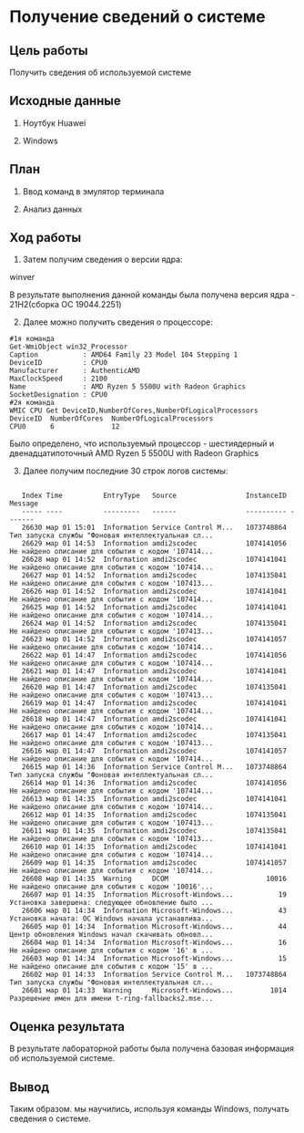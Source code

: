 # Получение сведений о системе

## Цель работы

Получить сведения об используемой системе

## Исходные данные

1. Ноутбук Huawei

2. Windows 



## План

1. Ввод команд в эмулятор терминала

2. Анализ данных

## Ход работы


1. Затем получим сведения о версии ядра:

winver


В результате выполнения данной команды была получена версия ядра - 21H2(сборка ОС 19044.2251)

2. Далее можно получить сведения о процессоре:

```
#1я команда
Get-WmiObject win32_Processor
Caption           : AMD64 Family 23 Model 104 Stepping 1
DeviceID          : CPU0
Manufacturer      : AuthenticAMD
MaxClockSpeed     : 2100
Name              : AMD Ryzen 5 5500U with Radeon Graphics
SocketDesignation : CPU0
#2я команда
WMIC CPU Get DeviceID,NumberOfCores,NumberOfLogicalProcessors
DeviceID  NumberOfCores  NumberOfLogicalProcessors
CPU0      6              12
```

Было определено, что используемый процессор - шестиядерный и двенадцатипоточный AMD Ryzen 5 5500U with Radeon Graphics

3. Далее получим последние 30 строк логов системы:

```Get-EventLog -LogName 'system' -Newest 30

   Index Time          EntryType   Source                 InstanceID Message
   ----- ----          ---------   ------                 ---------- -------
   26630 мар 01 15:01  Information Service Control M...   1073748864 Тип запуска службы "Фоновая интеллектуальная сл...
   26629 мар 01 14:53  Information amdi2scodec            1074141056 Не найдено описание для события с кодом '107414...
   26628 мар 01 14:52  Information amdi2scodec            1074141041 Не найдено описание для события с кодом '107414...
   26627 мар 01 14:52  Information amdi2scodec            1074135041 Не найдено описание для события с кодом '107413...
   26626 мар 01 14:52  Information amdi2scodec            1074141041 Не найдено описание для события с кодом '107414...
   26625 мар 01 14:52  Information amdi2scodec            1074141041 Не найдено описание для события с кодом '107414...
   26624 мар 01 14:52  Information amdi2scodec            1074135041 Не найдено описание для события с кодом '107413...
   26623 мар 01 14:52  Information amdi2scodec            1074141057 Не найдено описание для события с кодом '107414...
   26622 мар 01 14:47  Information amdi2scodec            1074141056 Не найдено описание для события с кодом '107414...
   26621 мар 01 14:47  Information amdi2scodec            1074141041 Не найдено описание для события с кодом '107414...
   26620 мар 01 14:47  Information amdi2scodec            1074135041 Не найдено описание для события с кодом '107413...
   26619 мар 01 14:47  Information amdi2scodec            1074141041 Не найдено описание для события с кодом '107414...
   26618 мар 01 14:47  Information amdi2scodec            1074141041 Не найдено описание для события с кодом '107414...
   26617 мар 01 14:47  Information amdi2scodec            1074135041 Не найдено описание для события с кодом '107413...
   26616 мар 01 14:47  Information amdi2scodec            1074141057 Не найдено описание для события с кодом '107414...
   26615 мар 01 14:36  Information Service Control M...   1073748864 Тип запуска службы "Фоновая интеллектуальная сл...
   26614 мар 01 14:36  Information amdi2scodec            1074141056 Не найдено описание для события с кодом '107414...
   26613 мар 01 14:35  Information amdi2scodec            1074141041 Не найдено описание для события с кодом '107414...
   26612 мар 01 14:35  Information amdi2scodec            1074135041 Не найдено описание для события с кодом '107413...
   26611 мар 01 14:35  Information amdi2scodec            1074135041 Не найдено описание для события с кодом '107413...
   26610 мар 01 14:35  Information amdi2scodec            1074141041 Не найдено описание для события с кодом '107414...
   26609 мар 01 14:35  Information amdi2scodec            1074141057 Не найдено описание для события с кодом '107414...
   26608 мар 01 14:35  Warning     DCOM                        10016 Не найдено описание для события с кодом '10016'...
   26607 мар 01 14:35  Information Microsoft-Windows...           19 Установка завершена: следующее обновление было ...
   26606 мар 01 14:34  Information Microsoft-Windows...           43 Установка начата: ОС Windows начала устанавлива...
   26605 мар 01 14:34  Information Microsoft-Windows...           44 Центр обновления Windows начал скачивать обновл...
   26604 мар 01 14:34  Information Microsoft-Windows...           16 Не найдено описание для события с кодом '16' в ...
   26603 мар 01 14:34  Information Microsoft-Windows...           15 Не найдено описание для события с кодом '15' в ...
   26602 мар 01 14:33  Information Service Control M...   1073748864 Тип запуска службы "Фоновая интеллектуальная сл...
   26601 мар 01 14:33  Warning     Microsoft-Windows...         1014 Разрешение имен для имени t-ring-fallbacks2.mse...
```

## Оценка результата

В результате лабораторной работы была получена базовая информация об используемой системе.

## Вывод

Таким образом. мы научились, используя команды Windows, получать сведения о системе.



